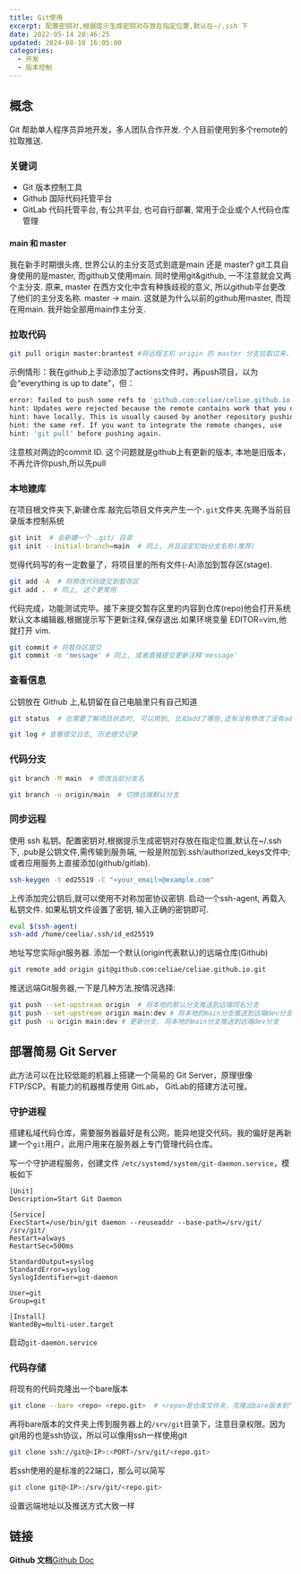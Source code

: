 ```yaml
---
title: Git使用
excerpt: 配置密钥对,根据提示生成密钥对存放在指定位置,默认在~/.ssh 下
date: 2022-05-14 20:46:25
updated: 2024-08-10 16:05:00
categories:
  - 开发
  - 版本控制
---
```


## 概念

Git 帮助单人程序员异地开发，多人团队合作开发. 个人目前使用到多个remote的拉取推送.

### 关键词

- Git 版本控制工具
- Github 国际代码托管平台
- GitLab 代码托管平台, 有公共平台, 也可自行部署, 常用于企业或个人代码仓库管理

#### main 和 master
我在新手时期很头疼, 世界公认的主分支范式到底是main 还是 master? git工具自身使用的是master, 而github又使用main. 
同时使用git&github, 一不注意就会又两个主分支. 原来, master 在西方文化中含有种族歧视的意义, 所以github平台更改了他们的主分支名称.
master -> main. 这就是为什么以前的github用master, 而现在用main. 我开始全部用main作主分支.

### 拉取代码

```bash
git pull origin master:brantest #将远程主机 origin 的 master 分支拉取过来，与本地的 brantest 分支合并
```

示例情形：我在github上手动添加了actions文件时，再push项目，以为会“everything is up to date"，但：
```bash
error: failed to push some refs to 'github.com:celiae/celiae.github.io.git'
hint: Updates were rejected because the remote contains work that you do not
hint: have locally. This is usually caused by another repository pushing to
hint: the same ref. If you want to integrate the remote changes, use
hint: 'git pull' before pushing again.
```
注意核对两边的commit ID. 这个问题就是github上有更新的版本, 本地是旧版本，不再允许你push,所以先pull

### 本地建库

在项目根文件夹下,新建仓库.敲完后项目文件夹产生一个`.git`文件夹.先赐予当前目录版本控制系统

```bash
git init  # 会新建一个 .git/ 目录
git init --initial-branch=main  # 同上, 并且设定初始分支名称(推荐)
```

觉得代码写的有一定数量了，将项目里的所有文件(-A)添加到暂存区(stage).

```bash
git add -A  # 将修改代码提交到暂存区
git add .  # 同上, 这个更常用
```

代码完成，功能测试完毕。接下来提交暂存区里的内容到仓库(repo)他会打开系统默认文本编辑器,根据提示写下更新注释,保存退出.如果环境变量 EDITOR=vim,他就打开 vim.

```bash
git commit # 将暂存区提交
git commit -m 'message' # 同上, 或者直接提交更新注释'message'
```

### 查看信息

公钥放在 Github 上,私钥留在自己电脑里只有自己知道

```bash
git status  # 在需要了解项目状态时, 可以用到, 比如add了哪些,还有没有修改了没有add的等等.
```

```bash
git log # 查看提交日志, 历史提交记录
```

### 代码分支

```bash
git branch -M main  # 修改当前分支名
```

```bash
git branch -u origin/main  # 切换远端默认分支
```

### 同步远程

使用 ssh 私钥。配置密钥对,根据提示生成密钥对存放在指定位置,默认在~/.ssh 下, .pub是公钥文件,需传输到服务端, 
一般是附加到.ssh/authorized_keys文件中; 或者应用服务上直接添加(github/gitlab).
```bash
ssh-keygen -t ed25519 -C "<your_email>@example.com"
```

上传添加完公钥后,就可以使用不对称加密协议密钥. 启动一个ssh-agent, 再载入私钥文件. 如果私钥文件设置了密钥, 输入正确的密钥即可.
```bash
eval $(ssh-agent)
ssh-add /home/ceelia/.ssh/id_ed25519
```

地址写您实际git服务器. 添加一个默认(origin代表默认)的远端仓库(Github)
```bash
git remote add origin git@github.com:celiae/celiae.github.io.git
```

推送远端Git服务器,一下是几种方法,按情况选择:
```bash
git push --set-upstream origin  # 将本地的默认分支推送到远端同名分支
git push --set-upstream origin main:dev # 将本地的main分支推送到远端dev分支
git push -u origin main:dev # 更新分支. 将本地的main分支推送到远端dev分支
```

## 部署简易 Git Server
此方法可以在比较低能的机器上搭建一个简易的 Git Server，原理很像 FTP/SCP。有能力的机器推荐使用 GitLab， GitLab的搭建方法可搜。

### 守护进程

搭建私域代码仓库，需要服务器最好是有公网，能异地提交代码。我的偏好是再新建一个`git`用户，此用户用来在服务器上专门管理代码仓库。

写一个守护进程服务，创建文件 `/etc/systemd/system/git-daemon.service`，模板如下
```
[Unit]
Description=Start Git Daemon

[Service]
ExecStart=/use/bin/git daemon --reuseaddr --base-path=/srv/git/ /srv/git/
Restart=always
RestartSec=500ms

StandardOutput=syslog
StandardError=syslog
SyslogIdentifier=git-daemon

User=git
Group=git

[Install]
WantedBy=multi-user.target
```

启动`git-daemon.service`

### 代码存储

将现有的代码克隆出一个bare版本

```bash
git clone --bare <repo> <repo.git>  # <repo>是仓库文件夹，克隆出bare版本到"仓库.git"
```

再将bare版本的文件夹上传到服务器上的`/srv/git`目录下，注意目录权限。因为git用的也是ssh协议，所以可以像用ssh一样使用git

```bash
git clone ssh://git@<IP>:<PORT>/srv/git/<repo.git>
```

若ssh使用的是标准的22端口，那么可以简写

```bash
git clone git@<IP>:/srv/git/<repo.git>
```

设置远端地址以及推送方式大致一样

## 链接

**Github 文档**[Github Doc](https://docs.github.com)
